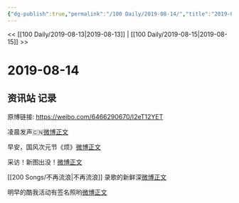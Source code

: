 ```yaml
---
{"dg-publish":true,"permalink":"/100 Daily/2019-08-14/","title":"2019-08-14","created":"2023-03-27T20:44:35.525+08:00","updated":"2023-03-27T20:46:57.487+08:00"}
---
```



<< [[100 Daily/2019-08-13\|2019-08-13]] | [[100 Daily/2019-08-15\|2019-08-15]] >>

# 2019-08-14

## 资讯站 记录

原博链接: https://weibo.com/6466290670/I2eT12YET

凌晨发声🇨🇳[微博正文](https://m.weibo.cn/6466290670/4405009460159098)

早安，国风次元节《烦》[微博正文](https://m.weibo.cn/6466290670/4405102414482822)

采访！新图出没！[微博正文](https://m.weibo.cn/6466290670/4405259516199515)

[[200 Songs/不再流浪\|不再流浪]]
录歌的新鲜深[微博正文](https://m.weibo.cn/6466290670/4405296073949910)

明早的酷我活动有签名照哟[微博正文](https://m.weibo.cn/6466290670/4405260489316859)
